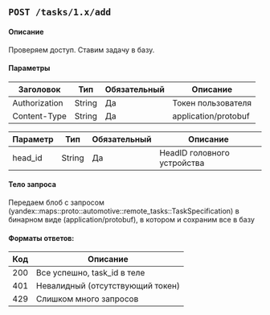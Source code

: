 ## `POST /tasks/1.x/add`

#### Описание
Проверяем доступ.
Cтавим задачу в базу.

#### Параметры
| Заголовок            | Тип     | Обязательный | Описание             |
|----------------------|---------|--------------|----------------------|
| Authorization        | String  | Да           | Токен пользователя   |
| Content-Type         | String  | Да           | application/protobuf |

| Параметр  | Тип           | Обязательный | Описание                    |
|-----------|---------------|--------------|-----------------------------|
| head_id   | String        | Да           | HeadID головного устройства |

#### Тело запроса
Передаем блоб с запросом (yandex::maps::proto::automotive::remote_tasks::TaskSpecification)
в бинарном виде (application/protobuf), в котором и сохраним все в базу

#### Форматы ответов:
| Код | Описание                         |
|-----|----------------------------------|
| 200 | Все успешно, task_id в теле      |
| 401 | Невалидный (отсутствующий токен) |
| 429 | Слишком много запросов           |

